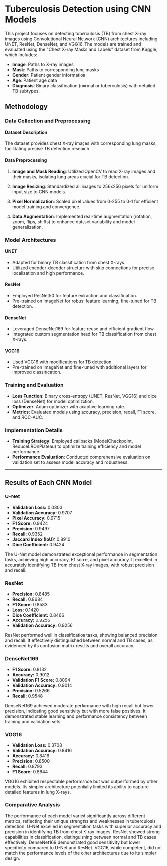 

# Tuberculosis Detection using CNN Models

This project focuses on detecting tuberculosis (TB) from chest X-ray images using Convolutional Neural Network (CNN) architectures including UNET, ResNet, DenseNet, and VGG16. The models are trained and evaluated using the "Chest X-ray Masks and Labels" dataset from Kaggle, which includes:

- **Image**: Paths to X-ray images
- **Mask**: Paths to corresponding lung masks
- **Gender**: Patient gender information
- **Age**: Patient age data
- **Diagnosis**: Binary classification (normal or tuberculosis) with detailed TB subtypes.

## Methodology

### Data Collection and Preprocessing

#### Dataset Description
The dataset provides chest X-ray images with corresponding lung masks, facilitating precise TB detection research.

#### Data Preprocessing
1. **Image and Mask Reading**: Utilized OpenCV to read X-ray images and their masks, isolating lung areas crucial for TB detection.
   
2. **Image Resizing**: Standardized all images to 256x256 pixels for uniform input size to CNN models.
   
3. **Pixel Normalization**: Scaled pixel values from 0-255 to 0-1 for efficient model training and convergence.
   
4. **Data Augmentation**: Implemented real-time augmentation (rotation, zoom, flips, shifts) to enhance dataset variability and model generalization.

### Model Architectures

#### UNET
- Adapted for binary TB classification from chest X-rays.
- Utilized encoder-decoder structure with skip connections for precise localization and high performance.

#### ResNet
- Employed ResNet50 for feature extraction and classification.
- Pre-trained on ImageNet for robust feature learning, fine-tuned for TB detection.

#### DenseNet
- Leveraged DenseNet169 for feature reuse and efficient gradient flow.
- Integrated custom segmentation head for TB classification from chest X-rays.

#### VGG16
- Used VGG16 with modifications for TB detection.
- Pre-trained on ImageNet and fine-tuned with additional layers for improved classification.

### Training and Evaluation

- **Loss Function**: Binary cross-entropy (UNET, ResNet, VGG16) and dice loss (DenseNet) for model optimization.
- **Optimizer**: Adam optimizer with adaptive learning rate.
- **Metrics**: Evaluated models using accuracy, precision, recall, F1 score, and ROC-AUC.

### Implementation Details

- **Training Strategy**: Employed callbacks (ModelCheckpoint, ReduceLROnPlateau) to optimize training efficiency and model performance.
- **Performance Evaluation**: Conducted comprehensive evaluation on validation set to assess model accuracy and robustness.




---

## Results of Each CNN Model

### U-Net
- **Validation Loss:** 0.0803
- **Validation Accuracy:** 0.9707
- **Pixel Accuracy:** 0.9715
- **F1 Score:** 0.9424
- **Precision:** 0.9497
- **Recall:** 0.9352
- **Jaccard Index (IoU):** 0.8910
- **Dice Coefficient:** 0.9424

The U-Net model demonstrated exceptional performance in segmentation tasks, achieving high accuracy, F1 score, and pixel accuracy. It excelled in accurately identifying TB from chest X-ray images, with robust precision and recall.

### ResNet
- **Precision:** 0.8485
- **Recall:** 0.8684
- **F1 Score:** 0.8583
- **Loss:** 0.1420
- **Dice Coefficient:** 0.8466
- **Accuracy:** 0.9256
- **Validation Accuracy:** 0.9256

ResNet performed well in classification tasks, showing balanced precision and recall. It effectively distinguished between normal and TB cases, as evidenced by its confusion matrix results and overall accuracy.

### DenseNet169
- **F1 Score:** 0.8132
- **Accuracy:** 0.9012
- **Validation F1 Score:** 0.8094
- **Validation Accuracy:** 0.9014
- **Precision:** 0.5266
- **Recall:** 0.9548

DenseNet169 achieved moderate performance with high recall but lower precision, indicating good sensitivity but with more false positives. It demonstrated stable learning and performance consistency between training and validation sets.

### VGG16
- **Validation Loss:** 0.3708
- **Validation Accuracy:** 0.8416
- **Accuracy:** 0.8416
- **Precision:** 0.8500
- **Recall:** 0.8793
- **F1 Score:** 0.8644

VGG16 exhibited respectable performance but was outperformed by other models. Its simpler architecture potentially limited its ability to capture detailed features in lung X-rays.

### Comparative Analysis

The performance of each model varied significantly across different metrics, reflecting their unique strengths and weaknesses in tuberculosis detection. U-Net excelled in segmentation tasks with superior accuracy and precision in identifying TB from chest X-ray images. ResNet showed strong capabilities in classification, distinguishing between normal and TB cases effectively. DenseNet169 demonstrated good sensitivity but lower specificity compared to U-Net and ResNet. VGG16, while competent, did not match the performance levels of the other architectures due to its simpler design.

